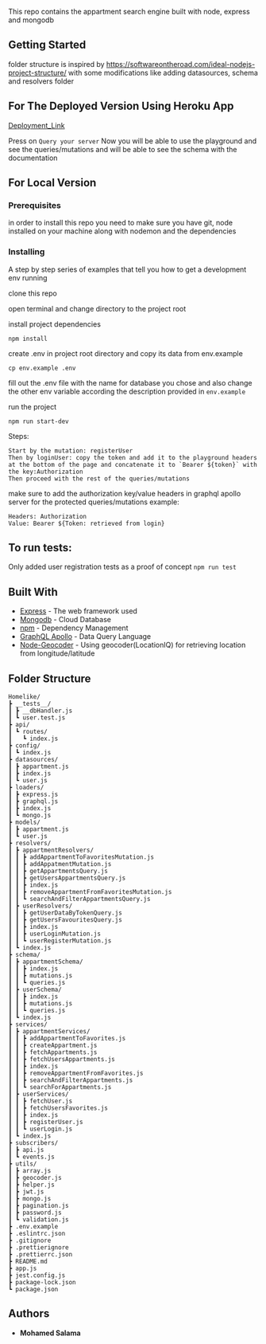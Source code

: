 
This repo contains the appartment search engine built with node, express and mongodb

## Getting Started

folder structure is inspired by https://softwareontheroad.com/ideal-nodejs-project-structure/ with some modifications like adding datasources, schema and resolvers folder

## For The Deployed Version Using Heroku App

[Deployment_Link](https://appartment-task-backend.herokuapp.com)

Press on `Query your server` Now you will be able to use the playground and see the queries/mutations and will be able to see the schema with the documentation

## For Local Version

### Prerequisites

in order to install this repo you need to make sure you have git, node installed on your machine along with nodemon and the dependencies

### Installing

A step by step series of examples that tell you how to get a development env running

clone this repo

open terminal and change directory to the project root

install project dependencies

```
npm install
```

create .env in project root directory and copy its data from env.example

```
cp env.example .env
```

fill out the .env file with the name for database you chose and also change the other env variable according the description provided in `env.example`

run the project

```
npm run start-dev
```
Steps:
```
Start by the mutation: registerUser
Then by loginUser: copy the token and add it to the playground headers at the bottom of the page and concatenate it to `Bearer ${token}` with the key:Authorization
Then proceed with the rest of the queries/mutations
```
make sure to add the authorization key/value headers in graphql apollo server for the protected queries/mutations
example:

```
Headers: Authorization
Value: Bearer ${Token: retrieved from login}
```

## To run tests:

Only added user registration tests as a proof of concept
`npm run test`

## Built With

- [Express](https://expressjs.com/) - The web framework used
- [Mongodb](https://www.mongodb.com/) - Cloud Database
- [npm](https://www.npmjs.com/) - Dependency Management
- [GraphQL Apollo](https://www.apollographql.com/) - Data Query Language
- [Node-Geocoder](https://www.npmjs.com/package/node-geocoder) - Using geocoder(LocationIQ) for retrieving location from longitude/latitude

## Folder Structure

```
Homelike/
┣ __tests__/
┃ ┣ __dbHandler.js
┃ ┗ user.test.js
┣ api/
┃ ┗ routes/
┃   ┗ index.js
┣ config/
┃ ┗ index.js
┣ datasources/
┃ ┣ appartment.js
┃ ┣ index.js
┃ ┗ user.js
┣ loaders/
┃ ┣ express.js
┃ ┣ graphql.js
┃ ┣ index.js
┃ ┗ mongo.js
┣ models/
┃ ┣ appartment.js
┃ ┗ user.js
┣ resolvers/
┃ ┣ appartmentResolvers/
┃ ┃ ┣ addAppartmentToFavoritesMutation.js
┃ ┃ ┣ addAppatmentMutation.js
┃ ┃ ┣ getAppartmentsQuery.js
┃ ┃ ┣ getUsersAppartmentsQuery.js
┃ ┃ ┣ index.js
┃ ┃ ┣ removeAppartmentFromFavoritesMutation.js
┃ ┃ ┗ searchAndFilterAppartmentsQuery.js
┃ ┣ userResolvers/
┃ ┃ ┣ getUserDataByTokenQuery.js
┃ ┃ ┣ getUsersFavouritesQuery.js
┃ ┃ ┣ index.js
┃ ┃ ┣ userLoginMutation.js
┃ ┃ ┗ userRegisterMutation.js
┃ ┗ index.js
┣ schema/
┃ ┣ appartmentSchema/
┃ ┃ ┣ index.js
┃ ┃ ┣ mutations.js
┃ ┃ ┗ queries.js
┃ ┣ userSchema/
┃ ┃ ┣ index.js
┃ ┃ ┣ mutations.js
┃ ┃ ┗ queries.js
┃ ┗ index.js
┣ services/
┃ ┣ appartmentServices/
┃ ┃ ┣ addAppartmentToFavorites.js
┃ ┃ ┣ createAppartment.js
┃ ┃ ┣ fetchAppartments.js
┃ ┃ ┣ fetchUsersAppartments.js
┃ ┃ ┣ index.js
┃ ┃ ┣ removeAppartmentFromFavorites.js
┃ ┃ ┣ searchAndFilterAppartments.js
┃ ┃ ┗ searchForAppartments.js
┃ ┣ userServices/
┃ ┃ ┣ fetchUser.js
┃ ┃ ┣ fetchUsersFavorites.js
┃ ┃ ┣ index.js
┃ ┃ ┣ registerUser.js
┃ ┃ ┗ userLogin.js
┃ ┗ index.js
┣ subscribers/
┃ ┣ api.js
┃ ┗ events.js
┣ utils/
┃ ┣ array.js
┃ ┣ geocoder.js
┃ ┣ helper.js
┃ ┣ jwt.js
┃ ┣ mongo.js
┃ ┣ pagination.js
┃ ┣ password.js
┃ ┗ validation.js
┣ .env.example
┣ .eslintrc.json
┣ .gitignore
┣ .prettierignore
┣ .prettierrc.json
┣ README.md
┣ app.js
┣ jest.config.js
┣ package-lock.json
┗ package.json
```

## Authors

- **Mohamed Salama**
